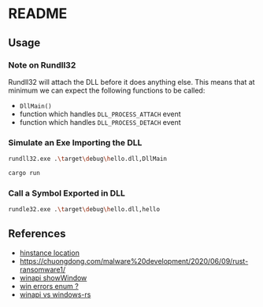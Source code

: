 # README

## Usage

### Note on Rundll32

Rundll32 will attach the DLL before it does anything else. 
This means that at minimum we can expect the following functions to be called:

- `DllMain()`
- function which handles `DLL_PROCESS_ATTACH` event
- function which handles `DLL_PROCESS_DETACH` event


### Simulate an Exe Importing the DLL

```sh
rundll32.exe .\target\debug\hello.dll,DllMain
```

```sh
cargo run
```

### Call a Symbol Exported in DLL

```sh
rundle32.exe .\target\debug\hello.dll,hello
```

## References

- [hinstance location](https://github.com/rust-lang/rust/issues/84981)
- https://chuongdong.com/malware%20development/2020/06/09/rust-ransomware1/
- [winapi showWindow](https://learn.microsoft.com/en-us/windows/win32/api/winuser/nf-winuser-showwindow)
- [win errors enum ?](https://learn.microsoft.com/en-us/windows/win32/debug/system-error-codes--0-499-)
- [winapi vs windows-rs](https://medium.com/@SecSamDev/rustylib-wars-winapi-vs-windows-rs-9b503049460)

